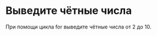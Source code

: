 # Выведите чётные числа                                                     <br/>

При помощи цикла for выведите чётные числа от 2 до 10.                      <br/>                                                                   <br/>
